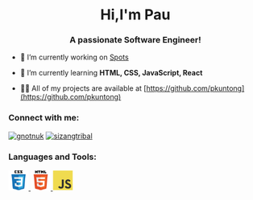 <h1 align="center">Hi,I'm Pau</h1>
<h3 align="center">A passionate Software Engineer!</h3>

- 🔭 I’m currently working on [Spots](https://github.com/pkuntong/se_project_spots)

- 🌱 I’m currently learning **HTML, CSS, JavaScript, React**

- 👨‍💻 All of my projects are available at [https://github.com/pkuntong](https://github.com/pkuntong)

<h3 align="left">Connect with me:</h3>
<p align="left">
<a href="https://twitter.com/gnotnuk" target="blank"><img align="center" src="https://raw.githubusercontent.com/rahuldkjain/github-profile-readme-generator/master/src/images/icons/Social/twitter.svg" alt="gnotnuk" height="30" width="40" /></a>
<a href="https://instagram.com/sizangtribal" target="blank"><img align="center" src="https://raw.githubusercontent.com/rahuldkjain/github-profile-readme-generator/master/src/images/icons/Social/instagram.svg" alt="sizangtribal" height="30" width="40" /></a>
</p>

<h3 align="left">Languages and Tools:</h3>
<p align="left"> <a href="https://www.w3schools.com/css/" target="_blank" rel="noreferrer"> <img src="https://raw.githubusercontent.com/devicons/devicon/master/icons/css3/css3-original-wordmark.svg" alt="css3" width="40" height="40"/> </a> <a href="https://www.w3.org/html/" target="_blank" rel="noreferrer"> <img src="https://raw.githubusercontent.com/devicons/devicon/master/icons/html5/html5-original-wordmark.svg" alt="html5" width="40" height="40"/> </a> <a href="https://developer.mozilla.org/en-US/docs/Web/JavaScript" target="_blank" rel="noreferrer"> <img src="https://raw.githubusercontent.com/devicons/devicon/master/icons/javascript/javascript-original.svg" alt="javascript" width="40" height="40"/> </a> </p>
